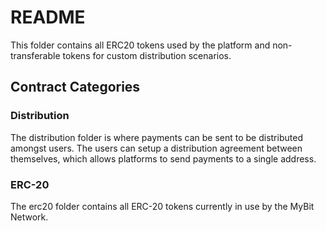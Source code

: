 # README

This folder contains all ERC20 tokens used by the platform and non-transferable tokens for custom distribution scenarios.

## Contract Categories

### Distribution

The distribution folder is where payments can be sent to be distributed amongst users. The users can setup a distribution agreement between themselves, which allows platforms to send payments to a single address.

### ERC-20

The erc20 folder contains all ERC-20 tokens currently in use by the MyBit Network.

